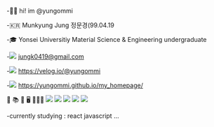  -👋🏻  hi! im @yungommi
 
 -🇰🇷 Munkyung Jung 정문경(99.04.19
 
 -🎓  Yonsei Universitiy Material Science & Engineering undergraduate
 
 -<a href="mailto:jungk0419@gmail.com"><img src="https://img.shields.io/badge/Gmail-d14836?style=flat-square&logo=Gmail&logoColor=white&link=mailto:jungk0419@gmail.com"/></a>  jungk0419@gmail.com 
 
 -<a href="https://velog.io/@yungommi"><img src="https://img.shields.io/badge/Velog-11B48A?style=flat-square&logo=Vimeo&logoColor=white&link=https://velog.io/@yungommi"/></a>  https://velog.io/@yungommi
 
 -<a href="https://yungommi.github.io/my_homepage/"><img src="https://img.shields.io/static/v1?label=<LABEL>&message=<MYHOMEPAGE>&color=<RED>&link=https://yungommi.github.io/my_homepage/"/></a>  https://yungommi.github.io/my_homepage/

  
  📖 📚 👾 🖥 👩🏻‍💻
  <img src="https://img.shields.io/badge/HTML5-E34F26?style=flat-square&logo=JavaScript&logoColor=white"/>
  <img src="https://img.shields.io/badge/CSS3-1572B6?style=flat-square&logo=css3&logoColor=white"/>
  <img src="https://img.shields.io/badge/JavaScript-F7DF1E?style=flat-square&logo=JavaScript&logoColor=white"/>
  <img src="https://img.shields.io/badge/Python-3766AB?style=flat-square&logo=Python&logoColor=white"/>
  <img src="https://img.shields.io/badge/React-61DAFB?style=flat-square&logo=React&logoColor=white"/> 
   
   
   -currently studying : react javascript ...

